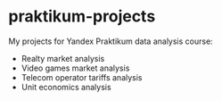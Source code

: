 # praktikum-projects
My projects for Yandex Praktikum data analysis course:
- Realty market analysis
- Video games market analysis
- Telecom operator tariffs analysis
- Unit economics analysis
